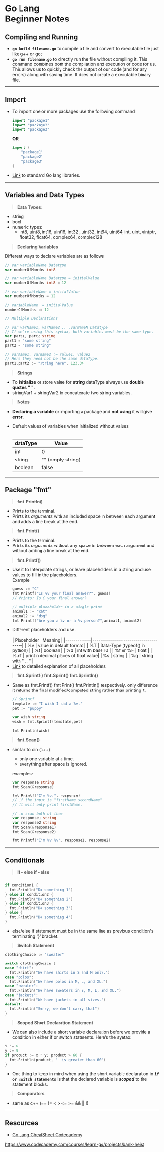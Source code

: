 Go Lang<br/> Beginner Notes
===========================


Compiling and Running
---------------------
-   **`go build filename.go`** to compile a file and convert to executable file just like g++ or gcc
-   **`go run filename.go`** to directly run the file without compiling it.  This command combines both the compilation and execution of code for us. This allows us to quickly check the output of our code (and for any errors) along with saving time. It does not create a executable binary file. 

------
Import
------

-   To import one or more packages use the following command
    ``` go
    import "package1"
    import "package2"
    import "package3"
    ```
    **OR**
    ``` go
    import (
        "package1"
        "package2"
        "package3"
    )
    ```
-   [Link](https://golang.org/pkg/) to standard Go lang libraries.

------------------------
Variables and Data Types
------------------------

>   **Data Types:**

-   string
-   bool
-   numeric types:
    -   int8, uint8, int16, uint16, int32 , uint32, int64, uint64, int, uint, uintptr, float32, float64, complex64, complex128

>   **Declaring Variables**

Different ways to declare variables are as follows
``` go
// var variableName Datatype
var numberOfMonths int8

// var variableName Datatype = initialValue
var numberOfMonths int8 = 12

// var variableName = initialValue
var numberOfMonths = 12

// variableName := initialValue
numberOfMonths := 12

// Multiple Declarations

// var varName1, varName2 .. ,varNameN Datatype
// If we’re using this syntax, both variables must be the same type.
var part1, part2 string
part1 = "some string"
part2 = "some string"

// varName1, varName2 := value1, value2
// Here they need not be the same dataType.
part1,part2 := "string here", 123.34

```

>   **Strings**

-   To **initialize** or store value for **string** dataType always use **double quotes " "**.
-   stringVar1 + stringVar2 to concatenate two string variables.

>   **Notes**

-   **Declaring a variable** or importing a package and **not using** it will give **error**.
-   Default values of variables when initialized without values<br><br>
    
    | dataType | Value             |
    |----------|-------------------|
    | int      | 0                 |
    | string   | "" (empty string) |
    | boolean  | false             |

-------------
Package "fmt"
-------------

>   **fmt.Println()**

-   Prints to the terminal.
-   Prints its *arguments* with an included space in between each argument and adds a line break at the end.

>   **fmt.Print()**

-   Prints to the terminal.
-   Prints its *arguments* without any space in between each argument and without adding a line break at the end.

>   **fmt.Printf()** 

-   Use it to Interpolate strings, or leave placeholders in a string and use values to fill in the placeholders.<br> Example
    ``` go
    guess := "C"
    fmt.Printf("Is %v your final answer?", guess)
    // Prints: Is C your final answer?

    // multiple placeholder in a single print
    animal1 := "cat"
    animal2 := "dog"
    fmt.Printf("Are you a %v or a %v person?",animal1, animal2)
    ```
-   Different placeholders and use.<br/><br/>
    | Placeholder | Meaning                              |
    |-------------|--------------------------------------|
    | %v          | value in default format              |
    | %T          | Data-Type (typeof() in python)       |
    | %t          | boolean                              |
    | %d          | int with base 10                     |
    | %f or %F    | float                                |
    | %.nf        | print n decimal places of float value|
    | %s          | string                               |
    | %q          | string with " .. "                   |
-   [Link](https://golang.org/pkg/fmt/#hdr-Printing) to detailed explanation of all placeholders

>   **fmt.Sprintf() fmt.Sprint() fmt.Sprintln()**

-   Same as fmt.Printf() fmt.Print() fmt.Println() respectively. only difference it returns the final modified/computed string rather than printing it.
    ``` go
    // Sprintf
    template := "I wish I had a %v."
    pet := "puppy"
    
    var wish string
    wish = fmt.Sprintf(template,pet)

    fmt.Println(wish)
    ```

>   **fmt.Scan()**

-   similar to cin (c++)
    -   only one variable at a time.
    -   everything after space is ignored.

    examples:
    ``` go
    var response string 
    fmt.Scan(&response)

    fmt.Printf("I'm %v.", response)
    // if the input is "firstName secondName" 
    // It will only print firstName.

    // to scan both of them
    var response1 string 
    var response2 string 
    fmt.Scan(&response1)
    fmt.Scan(&response2)

    fmt.Printf("I'm %v %v", response1, response2) 
    ```

------------
Conditionals
------------
>   **If - else if - else**   

``` go

if condition1 {
  fmt.Println("Do something 1")
} else if condition2 {
  fmt.Println("Do something 2")
} else if condition3 {
  fmt.Println("Do something 3")
} else {
  fmt.Println("Do something 4")
}
```
-   else/else if statement must be in the same line as previous condition's terminating '}' bracket.

>   **Switch Statement**

``` go
clothingChoice := "sweater"

switch clothingChoice {
case "shirt":
  fmt.Println("We have shirts in S and M only.")
case "polos":
  fmt.Println("We have polos in M, L, and XL.")
case "sweater":
  fmt.Println("We have sweaters in S, M, L, and XL.")
case "jackets":
  fmt.Println("We have jackets in all sizes.")
default:
  fmt.Println("Sorry, we don't carry that")
}
```
>   **Scoped Short Declaration Statement**

-   We can also include a short variable declaration before we provide a condition in either if or switch statments. Here’s the syntax:

``` go
x := 8
y := 9
if product := x * y; product > 60 {
  fmt.Println(product, "  is greater than 60")
}
```
-   One thing to keep in mind when using the short variable declaration in **`if or switch statements`** is that the declared variable is ***scoped*** to the statement blocks.

>   **Comparators**

-   same as c++ (== != < > <= >= && || !)


---------
Resources
---------

-   [Go Lang CheatSheet Codecademy](https://www.codecademy.com/learn/learn-go/modules/learn-go-introduction/cheatsheet)

https://www.codecademy.com/courses/learn-go/projects/bank-heist